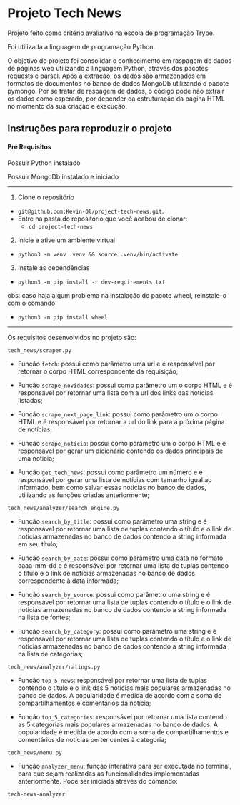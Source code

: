 # Projeto Tech News

Projeto feito como critério avaliativo na escola de programação Trybe.

Foi utilizada a linguagem de programação Python.

O objetivo do projeto foi consolidar o conhecimento em raspagem de dados de páginas web utilizando a linguagem Python, através dos pacotes requests
e parsel. Após a extração, os dados são armazenados em formatos de documentos no banco de dados MongoDb utilizando o pacote pymongo. Por se tratar de
raspagem de dados, o código pode não extrair os dados como esperado, por depender da estruturação da página HTML no momento da sua criação e execução.

## Instruções para reproduzir o projeto

#### Pré Requisitos

Possuir Python instalado

Possuir MongoDb instalado e iniciado

---

1. Clone o repositório
  * `git@github.com:Kevin-Ol/project-tech-news.git`.
  * Entre na pasta do repositório que você acabou de clonar:
    * `cd project-tech-news`

2. Inicie e ative um ambiente virtual
  * `python3 -m venv .venv && source .venv/bin/activate`

3. Instale as dependências
  * `python3 -m pip install -r dev-requirements.txt`

obs: caso haja algum problema na instalação do pacote wheel, reinstale-o com o comando
  * `python3 -m pip install wheel`
---

Os requisitos desenvolvidos no projeto são:

`tech_news/scraper.py`

- Função `fetch`: possui como parâmetro uma url e é responsável por retornar o corpo HTML correspondente da requisição;

- Função `scrape_novidades`: possui como parâmetro um o corpo HTML e é responsável por retornar uma lista com a url dos links das notícias listadas;

- Função `scrape_next_page_link`: possui como parâmetro um o corpo HTML e é responsável por retornar a url do link para a próxima página de notícias;

- Função `scrape_noticia`: possui como parâmetro um o corpo HTML e é responsável por gerar um dicionário contendo os dados principais de uma notícia;

- Função `get_tech_news`: possui como parâmetro um número e é responsável por gerar uma lista de notícias com tamanho igual ao informado, bem como salvar
essas notícias no banco de dados, utilizando as funções criadas anteriormente;

`tech_news/analyzer/search_engine.py`

- Função `search_by_title`: possui como parâmetro uma string e é responsável por retornar uma lista de tuplas contendo o título e o link de notícias 
armazenadas no banco de dados contendo a string informada em seu título;

- Função `search_by_date`: possui como parâmetro uma data no formato aaaa-mm-dd e é responsável por retornar uma lista de tuplas contendo o 
título e o link de notícias armazenadas no banco de dados correspondente à data informada;

- Função `search_by_source`: possui como parâmetro uma string e é responsável por retornar uma lista de tuplas contendo o título e o link de notícias 
armazenadas no banco de dados contendo a string informada na lista de fontes;

- Função `search_by_category`: possui como parâmetro uma string e é responsável por retornar uma lista de tuplas contendo o título e o link de notícias 
armazenadas no banco de dados contendo a string informada na lista de categorias;

`tech_news/analyzer/ratings.py`

- Função `top_5_news`: responsável por retornar uma lista de tuplas contendo o título e o link das 5 notícias mais populares armazenadas no banco de 
dados. A popularidade é medida de acordo com a soma de compartilhamentos e comentários da notícia;

- Função `top_5_categories`: responsável por retornar uma lista contendo as 5 categorias mais populares armazenadas no banco de dados. A popularidade 
é medida de acordo com a soma de compartilhamentos e comentários de notícias pertencentes à categoria;

`tech_news/menu.py`

- Função `analyzer_menu`: função interativa para ser executada no terminal, para que sejam realizadas as funcionalidades implementadas anteriormente.
Pode ser iniciada através do comando:

```bash
tech-news-analyzer
```
